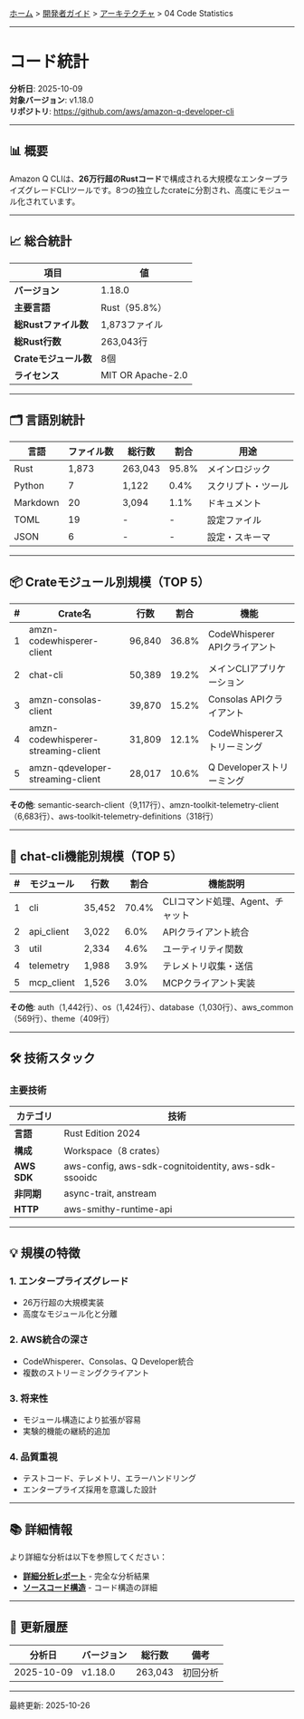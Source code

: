 [ホーム](../../README.md) > [開発者ガイド](../README.md) > [アーキテクチャ](README.md) > 04 Code Statistics

---

# コード統計

**分析日**: 2025-10-09  
**対象バージョン**: v1.18.0  
**リポジトリ**: https://github.com/aws/amazon-q-developer-cli

---

## 📊 概要

Amazon Q CLIは、**26万行超のRustコード**で構成される大規模なエンタープライズグレードCLIツールです。8つの独立したcrateに分割され、高度にモジュール化されています。

---

## 📈 総合統計

| 項目 | 値 |
|------|-----|
| **バージョン** | 1.18.0 |
| **主要言語** | Rust（95.8%） |
| **総Rustファイル数** | 1,873ファイル |
| **総Rust行数** | 263,043行 |
| **Crateモジュール数** | 8個 |
| **ライセンス** | MIT OR Apache-2.0 |

---

## 🗂️ 言語別統計

| 言語 | ファイル数 | 総行数 | 割合 | 用途 |
|------|-----------|--------|------|------|
| Rust | 1,873 | 263,043 | 95.8% | メインロジック |
| Python | 7 | 1,122 | 0.4% | スクリプト・ツール |
| Markdown | 20 | 3,094 | 1.1% | ドキュメント |
| TOML | 19 | - | - | 設定ファイル |
| JSON | 6 | - | - | 設定・スキーマ |

---

## 📦 Crateモジュール別規模（TOP 5）

| # | Crate名 | 行数 | 割合 | 機能 |
|---|---------|------|------|------|
| 1 | amzn-codewhisperer-client | 96,840 | 36.8% | CodeWhisperer APIクライアント |
| 2 | chat-cli | 50,389 | 19.2% | メインCLIアプリケーション |
| 3 | amzn-consolas-client | 39,870 | 15.2% | Consolas APIクライアント |
| 4 | amzn-codewhisperer-streaming-client | 31,809 | 12.1% | CodeWhispererストリーミング |
| 5 | amzn-qdeveloper-streaming-client | 28,017 | 10.6% | Q Developerストリーミング |

**その他**: semantic-search-client（9,117行）、amzn-toolkit-telemetry-client（6,683行）、aws-toolkit-telemetry-definitions（318行）

---

## 🎯 chat-cli機能別規模（TOP 5）

| # | モジュール | 行数 | 割合 | 機能説明 |
|---|-----------|------|------|---------|
| 1 | cli | 35,452 | 70.4% | CLIコマンド処理、Agent、チャット |
| 2 | api_client | 3,022 | 6.0% | APIクライアント統合 |
| 3 | util | 2,334 | 4.6% | ユーティリティ関数 |
| 4 | telemetry | 1,988 | 3.9% | テレメトリ収集・送信 |
| 5 | mcp_client | 1,526 | 3.0% | MCPクライアント実装 |

**その他**: auth（1,442行）、os（1,424行）、database（1,030行）、aws_common（569行）、theme（409行）

---

## 🛠️ 技術スタック

### 主要技術

| カテゴリ | 技術 |
|---------|------|
| **言語** | Rust Edition 2024 |
| **構成** | Workspace（8 crates） |
| **AWS SDK** | aws-config, aws-sdk-cognitoidentity, aws-sdk-ssooidc |
| **非同期** | async-trait, anstream |
| **HTTP** | aws-smithy-runtime-api |

---

## 💡 規模の特徴

### 1. エンタープライズグレード
- 26万行超の大規模実装
- 高度なモジュール化と分離

### 2. AWS統合の深さ
- CodeWhisperer、Consolas、Q Developer統合
- 複数のストリーミングクライアント

### 3. 将来性
- モジュール構造により拡張が容易
- 実験的機能の継続的追加

### 4. 品質重視
- テストコード、テレメトリ、エラーハンドリング
- エンタープライズ採用を意識した設計

---

## 📚 詳細情報

より詳細な分析は以下を参照してください：
- **[詳細分析レポート](../../03_for-community/03_analysis/02_source-code-scale-analysis.md)** - 完全な分析結果
- **[ソースコード構造](03_source-code-structure.md)** - コード構造の詳細

---

## 🔄 更新履歴

| 分析日 | バージョン | 総行数 | 備考 |
|--------|-----------|--------|------|
| 2025-10-09 | v1.18.0 | 263,043 | 初回分析 |

---
最終更新: 2025-10-26
